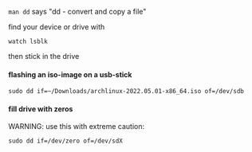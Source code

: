 `man dd` says "dd - convert and copy a file"

find your device or drive with
```
watch lsblk
```
then stick in the drive

#### flashing an iso-image on a usb-stick
```
sudo dd if=~/Downloads/archlinux-2022.05.01-x86_64.iso of=/dev/sdb
```

#### fill drive with zeros
WARNING: use this with extreme caution:
```
sudo dd if=/dev/zero of=/dev/sdX
```
